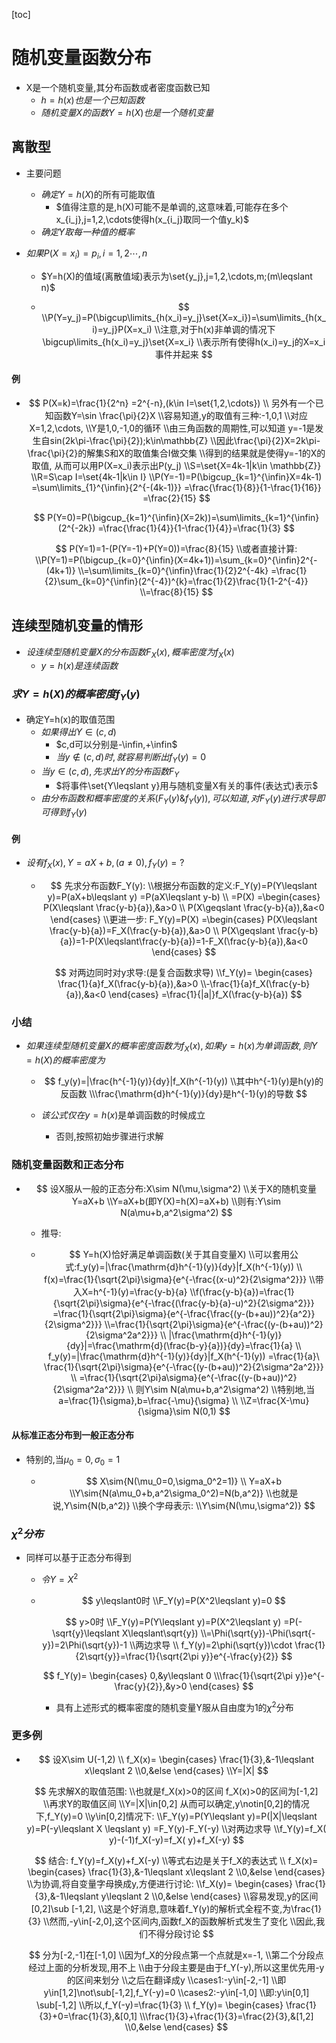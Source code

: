 [toc]

#  随机变量函数分布

- X是一个随机变量,其分布函数或者密度函数已知
  - $h=h(x)也是一个已知函数$
  - $随机变量X的函数Y=h(X)也是一个随机变量$

## 离散型

- 主要问题

  - $确定Y=h(X)$的所有可能取值
    - $值得注意的是,h(X)可能不是单调的,这意味着,可能存在多个x_{i_j},j=1,2,\cdots使得h(x_{i_j}取同一个值y_k)$
  - $确定Y取每一种值的概率$

- $如果P(X=x_i)=p_i,i=1,2\cdots,n$

  - $Y=h(X)的值域(离散值域)表示为\set{y_j},j=1,2,\cdots,m;(m\leqslant n)$

  - $$
    \\P(Y=y_j)=P(\bigcup\limits_{h(x_i)=y_j}\set{X=x_i})=\sum\limits_{h(x_i)=y_j}P(X=x_i)
    \\注意,对于h(x)非单调的情况下\bigcup\limits_{h(x_i)=y_j}\set{X=x_i}
    \\表示所有使得h(x_i)=y_j的X=x_i事件并起来
    $$

    

#### 例

- $$
  P(X=k)=\frac{1}{2^n}
  =2^{-n},(k\in I=\set{1,2,\cdots})
  \\
  另外有一个已知函数Y=\sin \frac{\pi}{2}X
  \\容易知道,y的取值有三种:-1,0,1
  \\对应X=1,2,\cdots,
  \\Y是1,0,-1,0的循环
  \\由三角函数的周期性,可以知道
  y=-1是发生自sin(2k\pi-\frac{\pi}{2});k\in\mathbb{Z}
  \\因此\frac{\pi}{2}X=2k\pi-\frac{\pi}{2}的解集S和X的取值集合I做交集
  \\得到的结果就是使得y=-1的X的取值,
  从而可以用P(X=x_i)表示出P(y_j)
  \\S=\set{X=4k-1|k\in \mathbb{Z}}
  \\R=S\cap I=\set{4k-1|k\in I}
  \\P(Y=-1)=P(\bigcup_{k=1}^{\infin}X=4k-1)
  =\sum\limits_{1}^{\infin}{2^{-(4k-1)}}
  =\frac{\frac{1}{8}}{1-\frac{1}{16}}
  =\frac{2}{15}
  $$

  
  $$
  P(Y=0)=P(\bigcup_{k=1}^{\infin}(X=2k))=\sum\limits_{k=1}^{\infin}(2^{-2k})
  =\frac{\frac{1}{4}}{1-\frac{1}{4}}=\frac{1}{3}
  $$
  
  $$
  P(Y=1)=1-(P(Y=-1)+P(Y=0))=\frac{8}{15}
  \\或者直接计算:
  \\P(Y=1)=P(\bigcup_{k=0}^{\infin}(X=4k+1))=\sum_{k=0}^{\infin}2^{-(4k+1)}
  \\=\sum\limits_{k=0}^{\infin}\frac{1}{2}2^{-4k}
  =\frac{1}{2}\sum_{k=0}^{\infin}(2^{-4})^{k}=\frac{1}{2}\frac{1}{1-2^{-4}}
  \\=\frac{8}{15}
  $$

## 连续型随机变量的情形

- $设连续型随机变量X的分布函数F_X(x),概率密度为f_X(x)$
  - $y=h(x)是连续函数$

### $求Y=h(X)的概率密度f_Y(y)$

- 确定Y=h(x)的取值范围
  - $如果得出Y\in (c,d)$
    - $c,d可以分别是-\infin,+\infin$
    - $当y\notin(c,d)时,就容易判断出f_Y(y)=0$
  - $当y\in (c,d),先求出Y的分布函数F_Y$
    - $将事件\set{Y\leqslant y}用与随机变量X有关的事件(表达式)表示$
  - $由分布函数和概率密度的关系(F_Y(y)\& f_Y(y)),可以知道,对F_Y(y)进行求导即可得到f_Y(y)$

#### 例

- $设有f_X(x),Y=aX+b,(a\neq0),f_Y(y)=?$

  - $$
    先求分布函数F_Y(y):
    \\根据分布函数的定义:F_Y(y)=P(Y\leqslant y)=P(aX+b\leqslant y)
    =P(aX\leqslant y-b)
    \\
    =P(X)
    =\begin{cases}
    P(X\leqslant \frac{y-b}{a}),&a>0
    \\
    P(X\geqslant \frac{y-b}{a}),&a<0
    \end{cases}
    \\更进一步:
    F_Y(y)=P(X)
    =\begin{cases}
    P(X\leqslant \frac{y-b}{a})=F_X(\frac{y-b}{a}),&a>0
    \\
    P(X\geqslant \frac{y-b}{a})=1-P(X\leqslant\frac{y-b}{a})=1-F_X(\frac{y-b}{a}),&a<0
    \end{cases}
    $$

    
    $$
    对两边同时对y求导:(是复合函数求导)
    \\f_Y(y)=
    \begin{cases}
    \frac{1}{a}f_X(\frac{y-b}{a}),&a>0
    \\-\frac{1}{a}f_X(\frac{y-b}{a}),&a<0
    \end{cases}
    =\frac{1}{|a|}f_X(\frac{y-b}{a})
    $$

### 小结

- $如果连续型随机变量X的概率密度函数为f_X(x),如果y=h(x)为单调函数,则Y=h(X)的概率密度为$

  - $$
    f_y(y)=|\frac{h^{-1}(y)}{dy}|f_X(h^{-1}(y))
    \\其中h^{-1}(y)是h(y)的反函数
    \\\frac{\mathrm{d}h^{-1}(y)}{dy}是h^{-1}(y)的导数
    $$

    

  - $该公式仅在y=h(x)$是单调函数的时候成立

    - 否则,按照初始步骤进行求解

### 随机变量函数和正态分布

- $$
  设X服从一般的正态分布:X\sim N(\mu,\sigma^2)
  \\关于X的随机变量Y=aX+b
  \\Y=aX+b(即Y(X)=h(X)=aX+b)
  \\则有:Y\sim N(a\mu+b,a^2\sigma^2)
  $$

  - 推导:

  - $$
    Y=h(X)恰好满足单调函数(关于其自变量X)
    \\可以套用公式:f_y(y)=|\frac{\mathrm{d}h^{-1}(y)}{dy}|f_X(h^{-1}(y))
    \\
    f(x)=\frac{1}{\sqrt{2\pi}\sigma}{e^{-\frac{(x-u)^2}{2\sigma^2}}}
    \\带入X=h^{-1}(y)=\frac{y-b}{a}
    \\f(\frac{y-b}{a})=\frac{1}{\sqrt{2\pi}\sigma}{e^{-\frac{(\frac{y-b}{a}-u)^2}{2\sigma^2}}}
    =\frac{1}{\sqrt{2\pi}\sigma}{e^{-\frac{\frac{(y-(b+au))^2}{a^2}}{2\sigma^2}}}
    \\=\frac{1}{\sqrt{2\pi}\sigma}{e^{-\frac{(y-(b+au))^2}{2\sigma^2a^2}}}
    \\
    |\frac{\mathrm{d}h^{-1}(y)}{dy}|=\frac{\mathrm{d}(\frac{b-y}{a})}{dy}=\frac{1}{a}
    \\
    f_y(y)=|\frac{\mathrm{d}h^{-1}(y)}{dy}|f_X(h^{-1}(y))
    =\frac{1}{a}\ \frac{1}{\sqrt{2\pi}\sigma}{e^{-\frac{(y-(b+au))^2}{2\sigma^2a^2}}}
    \\
    =\frac{1}{\sqrt{2\pi}a\sigma}{e^{-\frac{(y-(b+au))^2}{2\sigma^2a^2}}}
    \\
    则Y\sim N(a\mu+b,a^2\sigma^2)
    \\特别地,当a=\frac{1}{\sigma},b=\frac{-\mu}{\sigma}
    \\
    \\Z=\frac{X-\mu}{\sigma}\sim N(0,1)
    $$


#### 从标准正态分布到一般正态分布

- 特别的,当$\mu_0=0,\sigma_0=1$

  - $$
    X\sim{N(\mu_0=0,\sigma_0^2=1)}
    \\
    Y=aX+b
    \\Y\sim{N(a\mu_0+b,a^2\sigma_0^2)=N(b,a^2)}
    \\也就是说,Y\sim{N(b,a^2)}
    \\换个字母表示:
    \\Y\sim{N(\mu,\sigma^2)}
    $$

    



### $\chi^2分布$

- 同样可以基于正态分布得到

  - $令Y=X^2$

  - $$
    y\leqslant0时
    \\F_Y(y)=P(X^2\leqslant y)=0
    $$

    
    $$
    y>0时
    \\F_Y(y)=P(Y\leqslant y)=P(X^2\leqslant y)
    =P(-\sqrt{y}\leqslant X\leqslant\sqrt{y})
    \\=\Phi(\sqrt{y})-\Phi(\sqrt{-y})=2\Phi(\sqrt{y})-1
    \\两边求导
    \\
    f_Y(y)=2\phi(\sqrt{y})\cdot \frac{1}{2\sqrt{y}}=\frac{1}{\sqrt{2\pi y}}e^{-\frac{y}{2}}
    $$
    
    $$
    f_Y(y)=
    \begin{cases}
    0,&y\leqslant 0
    \\\frac{1}{\sqrt{2\pi y}}e^{-\frac{y}{2}},&y>0
    \end{cases}
    $$

    - 具有上述形式的概率密度的随机变量Y服从自由度为1的$\chi^2$分布

  

### 更多例

- $$
  设X\sim U(-1,2)
  \\
  f_X(x)=
  \begin{cases}
  \frac{1}{3},&-1\leqslant x\leqslant 2
  \\0,&else
  \end{cases}
  \\Y=|X|
  $$

  
  $$
  先求解X的取值范围:
  \\也就是f_X(x)>0的区间
  f_X(x)>0的区间为[-1,2]
  \\再求Y的取值区间
  \\Y=|X|\in[0,2]
  从而可以确定,y\notin[0,2]的情况下,f_Y(y)=0
  \\y\in[0,2]情况下:
  \\F_Y(y)=P(Y\leqslant y)=P(|X|\leqslant y)=P(-y\leqslant X \leqslant y)
  =F_Y(y)-F_Y(-y)
  \\对两边求导
  \\f_Y(y)=f_X( y)-(-1)f_X(-y)=f_X( y)+f_X(-y)
  $$
  
  $$
  结合:
  f_Y(y)=f_X(y)+f_X(-y)
  \\等式右边是关于f_X的表达式
  \\
  f_X(x)=
  \begin{cases}
  \frac{1}{3},&-1\leqslant x\leqslant 2
  \\0,&else
  \end{cases}
  \\为协调,将自变量字母换成y,方便进行讨论:
  \\f_X(y)=
  \begin{cases}
  \frac{1}{3},&-1\leqslant y\leqslant 2
  \\0,&else
  \end{cases}
  \\容易发现,y的区间[0,2]\sub [-1,2],
  \\这是个好消息,意味着f_Y(y)的解析式全程不变,为\frac{1}{3}
  \\然而,-y\in[-2,0],这个区间内,函数f_X的函数解析式发生了变化
  \\因此,我们不得分段讨论
  $$
  
  $$
  分为[-2,-1]在[-1,0]
  \\因为f_X的分段点第一个点就是x=-1,
  \\第二个分段点经过上面的分析发现,用不上
  \\由于分段主要是由于f_Y(-y),所以这里优先用-y的区间来划分
  \\之后在翻译成y
  \\cases1:-y\in[-2,-1]
  \\即y\in[1,2]\not\sub[-1,2],f_Y(-y)=0
  \\cases2:-y\in[-1,0]
  \\即:y\in[0,1]
  \sub[-1,2]
  \\所以,f_Y(-y)=\frac{1}{3}
  \\
  f_Y(y)=
  \begin{cases}
  \frac{1}{3}+0=\frac{1}{3},&[0,1]
  \\\frac{1}{3}+\frac{1}{3}=\frac{2}{3},&[1,2]
  \\0,&else
  \end{cases}
  $$
  



